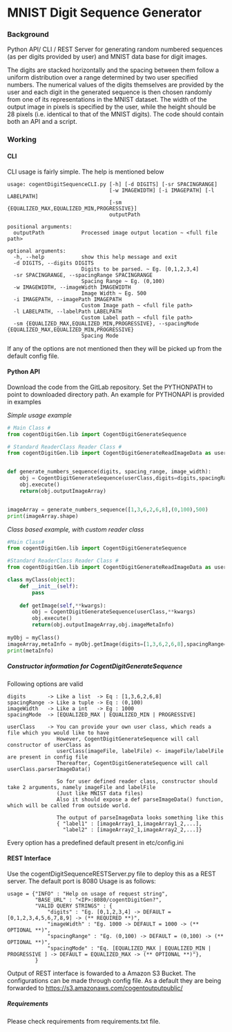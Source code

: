 # MNIST Digit Sequence Generator
### Background
Python API/ CLI / REST Server for generating random numbered sequences (as per digits provided by user) and MNIST data base for digit images.

The digits are stacked horizontally and the spacing between them follow a uniform distribution over a range determined by two user specified numbers. The numerical values of the digits themselves are provided by the user and each digit in the generated sequence is then chosen randomly from one of its representations in the MNIST dataset. The width of the output image in pixels is specified by the user, while the height should be 28 pixels (i.e. identical to that of the MNIST digits).  The code should contain both an API and a script.


### Working
#### CLI
CLI usage is fairly simple. The help is mentioned below
```
usage: cogentDigitSequenceCLI.py [-h] [-d DIGITS] [-sr SPACINGRANGE]
                                 [-w IMAGEWIDTH] [-i IMAGEPATH] [-l LABELPATH]
                                 [-sm {EQUALIZED_MAX,EQUALIZED_MIN,PROGRESSIVE}]
                                 outputPath

positional arguments:
  outputPath            Processed image output location ~ <full file path>

optional arguments:
  -h, --help            show this help message and exit
  -d DIGITS, --digits DIGITS
                        Digits to be parsed. ~ Eg. [0,1,2,3,4]
  -sr SPACINGRANGE, --spacingRange SPACINGRANGE
                        Spacing Range ~ Eg. (0,100)
  -w IMAGEWIDTH, --imageWidth IMAGEWIDTH
                        Image Width ~ Eg. 500
  -i IMAGEPATH, --imagePath IMAGEPATH
                        Custom Image path ~ <full file path>
  -l LABELPATH, --labelPath LABELPATH
                        Custom Label path ~ <full file path>
  -sm {EQUALIZED_MAX,EQUALIZED_MIN,PROGRESSIVE}, --spacingMode {EQUALIZED_MAX,EQUALIZED_MIN,PROGRESSIVE}
                        Spacing Mode
```
If any of the options are not mentioned then they will be picked up from the default config file.


#### Python API
Download the code from the GitLab repository. Set the PYTHONPATH to point to downloaded directory path.
An example for PYTHONAPI is provided in examples

*Simple usage example*
```python
# Main Class #
from cogentDigitGen.lib import CogentDigitGenerateSequence

# Standard ReaderClass Reader Class #
from cogentDigitGen.lib import CogentDigitGenerateReadImageData as userClass


def generate_numbers_sequence(digits, spacing_range, image_width):
    obj = CogentDigitGenerateSequence(userClass,digits=digits,spacingRange=spacing_range,imageWidth=image_width)
    obj.execute()
    return(obj.outputImageArray)


imageArray = generate_numbers_sequence([1,3,6,2,6,8],(0,100),500)
print(imageArray.shape)
```


*Class based example, with custom reader class*
```python
#Main Class#
from cogentDigitGen.lib import CogentDigitGenerateSequence

#Standard ReaderClass Reader Class #
from cogentDigitGen.lib import CogentDigitGenerateReadImageData as userClass

class myClass(object):
    def __init__(self):
        pass
    
    def getImage(self,**kwargs):
        obj = CogentDigitGenerateSequence(userClass,**kwargs)
        obj.execute()
        return(obj.outputImageArray,obj.imageMetaInfo)
       
myObj = myClass()
imageArray,metaInfo = myObj.getImage(digits=[1,3,6,2,6,8],spacingRange=(0,100),imageWidth=500,spacingMode="EQUALIZED_MAX")
print(metaInfo)
```

##### Constructor information for CogentDigitGenerateSequence
Following options are valid
```
digits       -> Like a list  -> Eq : [1,3,6,2,6,8]
spacingRange -> Like a tuple -> Eq : (0,100)
imageWidth   -> Like a int   -> Eg : 1000
spacingMode  -> [EQUALIZED_MAX | EQUALIZED_MIN | PROGRESSIVE]

userClass    -> You can provide your own user class, which reads a file which you would like to have
                However, CogentDigitGenerateSequence will call constructor of userClass as
                userClass(imageFile, labelFile) <- imageFile/labelFile are present in config file
                Thereafter, CogentDigitGenerateSequence will call userClass.parserImageData()
                
                So for user defined reader class, constructor should take 2 arguments, namely imageFile and labelFile
                (Just like MNIST data files)
                Also it should expose a def parseImageData() function, which will be called from outside world.
                
                The output of parseImageData looks something like this
                { "label1" : [imageArray1_1,imageArray1_2,...],
                  "label2" : [imageArray2_1,imageArray2_2,...]}
```
Every option has a predefined default present in etc/config.ini

#### REST Interface
Use the cogentDigitSequenceRESTServer.py file to deploy this as a REST server.
The default port is 8080
Usage is as follows:
```
usage = {"INFO" : "Help on usage of request string",
         "BASE_URL" : "<IP>:8080/cogentDigitGen?",
         "VALID QUERY STRINGS" : {
             "digits" : "Eg. [0,1,2,3,4] -> DEFAULT = [0,1,2,3,4,5,6,7,8,9] -> (** REQUIRED **)",
             "imageWidth" : "Eg. 1000 -> DEFAULT = 1000 -> (** OPTIONAL **)",
             "spacingRange" : "Eg. (0,100) -> DEFAULT = (0,100) -> (** OPTIONAL **)",
             "spacingMode" : "Eq. [EQUALIZED_MAX | EQUALIZED_MIN | PROGRESSIVE ] -> DEFAULT = EQUALIZED_MAX -> (** OPTIONAL **)"},
         }
```
Output of REST interface is fowarded to a Amazon S3 Bucket. The configurations can be made through config file.
As a default they are being forwarded to 
https://s3.amazonaws.com/cogentoutputpublic/

##### Requirements
Please check requirements from requirements.txt file.
